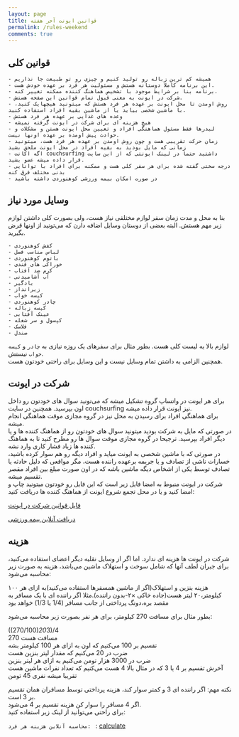 ```yaml
---
layout: page
title: قوانین ایونت آخر هفته
permalink: /rules-weekend
comments: true
---
```


## قوانین کلی
    - همیشه کم ترین زباله رو تولید کنیم و چیزی رو تو طبیعت جا نذاریم  
    - این برنامه کاملا دوستانه هستش و مسئولیت هر فرد بر عهده خودش هست.  
    - برنامه بنا بر شرایط موجود با تشخیص هماهنگ کننده ممکنه تغییر کنه.  
    - شرکت در ایونت به معنی قبول تمام قوانین این صفحه هستش.
    - روش اومدن تا محل ایونت بر عهده هر فرد هستش که میتونید هیچهایک کنید، با ماشین شخصی بیاید یا از ماشین بقیه افراد استفاده کنید.
    - وعده های غذایی بر عهده هر فرد هستش
    - هیچ هزینه ای برای شرکت در ایونت گرفته نمیشه
    - لیدرها فقط مسئول هماهنگی افراد و تعیین محل ایونت هستن و مشکلات و حوادث پیش اومده بر عهده اونها نیست.
    - زمان حرکت تقریبی هست و چون روش اومدن بر عهده هر فرد هست، میتونید زمانی که مایل بودید به بقیه افراد در محل ایونت ملحق بشید
    - اگه اکانت couchsurfing داشتید حتما در لینک ایونتی که از این سایت قرار داده میشه عضو بشید.
    - درجه سختی گفته شده برای هر سفر کلی هست و ممکنه برای افراد با توانایی بدنی مختلف فرق کنه
    - در صورت امکان بیمه ورزشی کوهنوردی داشته باشید

## وسایل مورد نیاز
بنا به محل و مدت زمان سفر لوازم مختلفی نیاز هست، ولی بصورت کلی داشتن لوازم زیر مهم هستش.  البته بعضی از دوستان وسایل اضافه دارن که می‌تونید از اونها قرض بگیرید.  

    - کفش کوهنوردی
    - لباس مناسب فصل
    - باتوم کوهنوردی
    - خوراکی های قندی
    - کرم ضد آفتاب
    - آب آشامیدنی
    - بادگیر
    - زیرانداز
    - کیسه خواب
    - چادر کوهنوردی
    - کیسه زباله
    - عینک آفتابی
    - کپسول و سر شعله
    - فلاسک
    - صندل

لوازم بالا یه لیست کلی هست. بطور مثال برای سفرهای یک روزه نیازی به `چادر` و `کیسه خواب` نیستش.  
همچنین الزامی به داشتن تمام وسایل نیست و این وسایل برای راحتی خودتون هست.  

## شرکت در ایونت
برای هر ایونت در واتساپ گروه تشکیل میشه که می‌تونید سوال های خودتون رو داخل اون بپرسید. همچنین در سایت couchsurfing نیز ایونت قرار داده میشه.  
برای هماهنگی افراد برای رسیدن به محل نیز در گروه مجازی موقت هماهنگی انجام میشه.  
در صورتی که مایل به شرکت بودید میتونید سوال های خودتون رو از هماهنگ کننده ها و یا دیگر افراد بپرسید. ترجیحا در گروه مجازی موقت سوال ها رو مطرح کنید تا به هماهنگ کننده ها زیاد فشار کاری وارد نشه.  
در صورتی که با ماشین شخصی به ایونت میاید و افراد دیگه رو هم سوار کرده باشید، خسارات ناشی از تصادف و یا جریمه برعهده راننده هست، مگر مواقعی که دلیل حادثه یا تصادف توسط یکی از اشخاص دیگه ماشین باشه که در اون صورت مبلغ بین افراد مقصر تقسیم میشه.  
شرکت در ایونت منبوط به امضا فایل زیر است که این فایل رو خودتون میتونید چاپ و امضا کنید و یا در محل تجمع شروع ایونت از هماهنگ کننده ها دریافت کنید:  

[فایل قوانین شرکت در ایونت](/assets/files/active.pdf)  

[دریافت آنلاین بیمه ورزشی](https://insurance.ifsm.ir/UserOnline/Login)  

## هزینه
شرکت در ایونت ها هزینه ای ندارد. اما اگر از وسایل نقلیه دیگر اعضای استفاده می‌کنید، برای جبران لطف آنها که شامل سوخت و استهلاک ماشین می‌باشد، هزینه به صورت زیر محاسبه می‌شود:  

هزینه بنزین و استهلاک(اگر از ماشین همسفرها استفاده می‌کنید)به ازای هر ۱۰۰ کیلومتر،۲۰ لیتر هست(جاده خاکی ×۲-بدون راننده).مثلا اگر راننده ای با یک مسافر به مقصد بره،دونگ پرداختی از جانب مسافر (1/4 یا 1/3) خواهد بود

بطور مثال برای مسافت 270 کیلومتر، برای هر نفر بصورت زیر محاسبه می‌شود:  

((270/100)*20*3)/4  
270 مسافت هست  
تقسیم بر 100 می‌کنیم که اون به ازای هر 100 کیلومتر بشه  
ضرب در 20 می‌کنیم که مقدار لیتر بنزین هست  
ضرب در 3000 هزار تومن می‌کنیم به ازای هر لیتر بنزین  
آخرش تقسیم بر 4 یا 3 که در مثال بالا 4 هست می‌کنیم که تعداد نفرات ماشین هست  
تقریبا میشه نفری 45 تومن  

نکته مهم: اگر راننده ای 3 و کمتر سوار کند، هزینه پرداختی توسط مسافران همان تقسیم بر 3 است.  
اگر 4 مسافر را سوار کن هزینه تقسیم بر 4 می‌شود.  
برای راحتی می‌توانید از لینک زیر استفاده کنید:  

`محاسبه آنلاین هزینه هر فرد: ` : [calculate](/calculate)  
